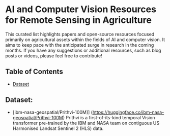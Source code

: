 # AI and Computer Vision Resources for Remote Sensing in Agriculture
This curated list highlights papers and open-source resources focused primarily on agricultural assets within the fields of AI and computer vision. It aims to keep pace with the anticipated surge in research in the coming months. If you have any suggestions or additional resources, such as blog posts or videos, please feel free to contribute!

## Table of Contents
- [Dataset](#dataset)

## Dataset:
- [ibm-nasa-geospatial/Prithvi-100M]] (https://huggingface.co/ibm-nasa-geospatial/Prithvi-100M)
  Prithvi is a first-of-its-kind temporal Vision transformer pre-trained by the IBM and NASA team on contiguous US Harmonised Landsat Sentinel 2 (HLS) data. 

